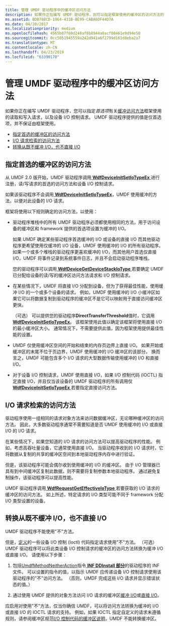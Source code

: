 ```yaml
---
title: 管理 UMDF 驱动程序中的缓冲区访问方法
description: 如果你正在编写 UMDF 驱动程序，则可以指定框架使用的缓冲区的访问方法的首选项读取和写入请求，以及设备 I/O 控制请求。
ms.assetid: BDB78BCD-1964-431B-BE99-CABA6DF44D7A
ms.date: 04/20/2017
ms.localizationpriority: medium
ms.openlocfilehash: 4565b87f69d248af8b8944a0acf08461e9d94e50
ms.sourcegitcommit: 0cc5051945559a242d941a6f2799d161d8eba2a7
ms.translationtype: MT
ms.contentlocale: zh-CN
ms.lasthandoff: 04/23/2019
ms.locfileid: "63390170"
---
```

# <a name="managing-buffer-access-methods-in-umdf-drivers"></a>管理 UMDF 驱动程序中的缓冲区访问方法


如果你正在编写 UMDF 驱动程序，您可以指定*首选项*有关[缓冲访问方法](https://msdn.microsoft.com/library/windows/hardware/ff540701)框架使用的读取和写入请求，以及设备 I/O 控制请求。 UMDF 驱动程序提供的值是仅首选项，并不保证由框架使用。

-   [指定首选的缓冲区的访问方法](#specifying-preferred-buffer-access-method)
-   [I/O 请求检索的访问方法](#retrieving-access-method)
-   [转换从既不缓冲 I/O，也不直接 I/O](#using-neither-buffered-i-o-nor-direct-i-o-in-umdf-drivers)

## <a href="" id="specifying-preferred-buffer-access-method"></a>指定首选的缓冲区的访问方法


从 UMDF 2.0 版开始，UMDF 驱动程序调用[ **WdfDeviceInitSetIoTypeEx** ](https://msdn.microsoft.com/library/windows/hardware/dn265604)进行注册，读/写请求的首选的访问方法和设备 I/O 控制请求。

如果该驱动程序不会调用[ **WdfDeviceInitSetIoTypeEx**](https://msdn.microsoft.com/library/windows/hardware/dn265604)，UMDF 使用缓冲的方法，以便对此设备的 I/O 请求。

框架将使用以下规则确定的访问方法，以使用：

-   驱动程序堆栈中的所有 UMDF 驱动程序必须都使用相同的方法，用于访问设备的缓冲区和 framework 提供的首选项设置为缓冲的 I/O。

    如果 UMDF 确定某些驱动程序首选缓冲的 I/O 或设备的直接 I/O 而其他驱动程序更希望使用仅缓冲的 I/O 设备，UMDF 使用缓冲的 I/O 的所有驱动程序。 如果一个或多个堆栈的驱动程序更喜欢缓冲的 I/O，而其他用户首选仅直接 I/O，UMDF 将事件记录到系统事件日志，并且不会启动驱动程序堆栈。

    您的驱动程序可以调用[ **WdfDeviceGetDeviceStackIoType** ](https://msdn.microsoft.com/library/windows/hardware/dn265602)若要确定 UMDF 已分配给设备的读/写的缓冲区访问方法请求和 I/O 控制请求。

-   在某些情况下，UMDF 将直接 I/O 分配到设备，但为了获得最佳性能，使用缓冲 I/O 的一个或多个设备的请求。 例如，UMDF 使用缓冲的 I/O 小缓冲区如果它可以将数据复制到驱动程序的缓冲区不是它可以映射用于直接访问缓冲区更快。

    （可选） 可以提供您的驱动程序**DirectTransferThreshold**值时，它调用[ **WdfDeviceInitSetIoTypeEx**](https://msdn.microsoft.com/library/windows/hardware/dn265604)。 该框架使用此值以确定该框架将使用直接 I/O 的最小缓冲区大小。 通常情况下，不需要提供此值，因为框架使用提供最佳性能的设置。

-   UMDF 仅使用缓冲区空间的开始和结束的内存页边界上直接 I/O。 如果开始或缓冲区的末尾不位于页边界，UMDF 使用缓冲的 I/O 缓冲区的该部分。 换而言之，UMDF 可能包含多个 I/O 请求的大型数据传输使用缓冲的 I/O 和直接 I/O。

-   对于设备 I/O 控制请求，UMDF 使用直接 I/O，如果 I/O 控制代码 (IOCTL) 指定直接 I/O，并且仅当该设备的 UMDF 驱动程序的所有调用仅[ **WdfDeviceInitSetIoTypeEx** ](https://msdn.microsoft.com/library/windows/hardware/dn265604)若要指定直接访问方法。

## <a href="" id="retrieving-access-method"></a>I/O 请求检索的访问方法


驱动程序使用一组相同的请求对象方法来访问数据缓冲区，无论哪种缓冲区的访问方法。 因此，大多数驱动程序通常不需要知道是否 UMDF 使用缓冲的 I/O 或直接 I/O 的 I/O 请求。

在某些情况下，如果您知道的 I/O 请求的访问方法可以提高驱动程序的性能。 例如，考虑高吞吐量设备，它通常使用直接 I/O。 当驱动程序收到的 I/O 请求时，它将数据从复制的共享的缓冲区空间到本地驱动程序内存中进行验证。

但是，该驱动程序可能会偶尔收到使用缓冲的 I/O 的缓冲区。 由于 I/O 管理器已具有到中间缓冲区复制此数据，则不需要将复制参数本地驱动程序。 通过避免复制操作，该驱动程序可以提高性能。

UMDF 驱动程序调用[ **WdfRequestGetEffectiveIoType** ](https://msdn.microsoft.com/library/windows/hardware/dn265616)若要获取的 I/O 请求的缓冲区的访问方法。 如上所述，特定请求的 I/O 类型可能不同于 framework 分配 I/O 类型设置的设备。

## <a href="" id="using-neither-buffered-i-o-nor-direct-i-o-in-umdf-drivers"></a> 转换从既不缓冲 I/O，也不直接 I/O


UMDF 驱动程序不能使用"不"方法。

但是，[定义](https://msdn.microsoft.com/library/windows/hardware/ff543023)的一些设备 I/O 控制 (Ioctl) 代码指定请求使用"不"方法。 （可选） UMDF 驱动程序可以将此类设备 I/O 控制请求的缓冲区的访问方法转换为缓冲 I/O 或直接 I/O。 请使用以下步骤：

1.  包括[UmdfMethodNeitherAction](specifying-wdf-directives-in-inf-files.md)指令[ **INF DDInstall 部分**](https://msdn.microsoft.com/library/windows/hardware/ff547344)的驱动程序的 INF 文件。 可以设置的指令的值，以指示 UMDF 应传递设备 I/O 控制请求使用该驱动程序的"不"访问方法。 （否则，UMDF 完成这些 I/O 请求并显示错误状态的值。）

2.  通过使用 UMDF 提供的对象方法访问 I/O 请求的缓冲区[缓冲 I/O](https://msdn.microsoft.com/library/windows/hardware/ff540701#buffered)或[直接 I/O](https://msdn.microsoft.com/library/windows/hardware/ff540701#direct)。

应启用对使用"不"方法，仅当你确信 UMDF，可以将访问方法转换为缓冲的 I/O 或直接 I/O 的 IOCTL 请求的支持。 例如，如果 IOCTL 指定自定义的请求未遵循规则，请参阅缓冲区规范[I/O 控制代码的缓冲区说明](https://msdn.microsoft.com/library/windows/hardware/ff540663)，UMDF 不能转换缓冲区。

 

 






